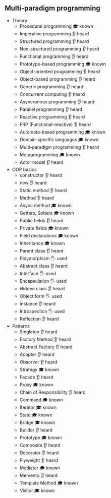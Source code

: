 ## Multi-paradigm programming

- Theory
  - Procedural programming 🎓 known
  - Imperative programming 👂 heard
  - Structured programming 👂 heard
  - Non-structured programming 👂 heard
  - Functional programming 👂 heard
  - Prototype-based programming 🎓 known
  - Object-oriented programming 👂 heard
  - Object-based programming 👂 heard
  - Generic programming 👂 heard
  - Concurrent computing 👂 heard
  - Asyncronous programming 👂 heard
  - Parallel programming 👂 heard
  - Reactive programming 👂 heard
  - FRP (Functional-reactive) 👂 heard
  - Automata-based programming 🎓 known
  - Domain-specific languages 🎓 known
  - Multi-paradigm programming 👂 heard
  - Metaprogramming 🎓 known
  - Actor model 👂 heard
- OOP basics
  - constructor 👂 heard
  - new 👂 heard
  - Static method 👂 heard
  - Method 👂 heard
  - Async method 🎓 known
  - Getters, Setters 🎓 known
  - Public fields 👂 heard
  - Private fields 🎓 known
  - Field declarations 🎓 known
  - Inheritance 🎓 known
  - Parent class 👂 heard
  - Polymorphism 🖐️ used
  - Abstract class 👂 heard
  - Interface 🖐️ used
  - Encapsulation 🖐️ used
  - Hidden class 👂 heard
  - Object form 🖐️ used
  - instance 👂 heard
  - Introspection 🖐️ used
  - Reflection 👂 heard
- Patterns
  - Singleton 👂 heard
  - Factory Method 👂 heard
  - Abstract Factory 👂 heard
  - Adapter 👂 heard
  - Observer 👂 heard
  - Strategy 🎓 known
  - Facade 👂 heard
  - Proxy 🎓 known
  - Chain of Responsibility 👂 heard
  - Command 🎓 known
  - Iterator 🎓 known
  - State 🎓 known
  - Bridge 🎓 known
  - Builder 👂 heard
  - Prototype 🎓 known
  - Composite 👂 heard
  - Decorator 👂 heard
  - Flyweight 👂 heard
  - Mediator 🎓 known
  - Memento 👂 heard
  - Template Method 🎓 known
  - Visitor 🎓 known
